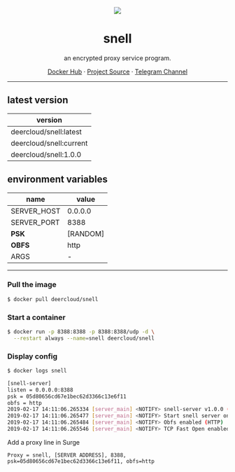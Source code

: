 <p align="center">
<a href="https://hub.docker.com/r/deercloud/snell">
<img src="https://user-images.githubusercontent.com/2666735/52914184-588a8380-3300-11e9-8f29-d6d3adc9bd05.png" />
</a>
</p>

<h1 align="center">snell</h1>

<p align="center">an encrypted proxy service program.</p>

<p align=center>
<a href="https://hub.docker.com/r/deercloud/snell">Docker Hub</a> ·
<a href="https://github.com/surge-networks/snell">Project Source</a> ·
<a href="https://t.me/linuxUpdate">Telegram Channel</a>
</p>

***

## latest version

|version|
|---|
|deercloud/snell:latest|
|deercloud/snell:current|
|deercloud/snell:1.0.0|


## environment variables

|name|value|
|---|---|
|SERVER_HOST|0.0.0.0|
|SERVER_PORT|8388|
|**PSK**|[RANDOM]|
|**OBFS**|http|
|ARGS|-|

***

### Pull the image

```bash
$ docker pull deercloud/snell
```

### Start a container

```bash
$ docker run -p 8388:8388 -p 8388:8388/udp -d \
  --restart always --name=snell deercloud/snell
```

### Display config

```bash
$ docker logs snell

[snell-server]
listen = 0.0.0.0:8388
psk = 05d80656cd67e1bec62d3366c13e6f11
obfs = http
2019-02-17 14:11:06.265334 [server_main] <NOTIFY> snell-server v1.0.0 (Feb 14 2019 14:41:59)
2019-02-17 14:11:06.265477 [server_main] <NOTIFY> Start snell server on 0.0.0.0:8388
2019-02-17 14:11:06.265484 [server_main] <NOTIFY> Obfs enabled (HTTP)
2019-02-17 14:11:06.265546 [server_main] <NOTIFY> TCP Fast Open enabled
```

Add a proxy line in Surge

`Proxy = snell, [SERVER ADDRESS], 8388, psk=05d80656cd67e1bec62d3366c13e6f11, obfs=http`
